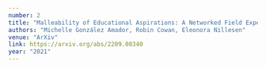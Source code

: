 ```yaml
---
number: 2
title: "Malleability of Educational Aspirations: A Networked Field Experiment in 45 Mexican High Schools"
authors: "Michelle González Amador, Robin Cowan, Eleonora Nillesen"
venue: "ArXiv"
link: https://arxiv.org/abs/2209.08340
year: "2021"
---
```


